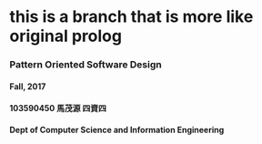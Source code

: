 # this is a branch that is more like original prolog

### Pattern Oriented Software Design
#### Fall, 2017
#### 103590450 馬茂源 四資四
#### Dept of Computer Science and Information Engineering